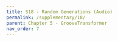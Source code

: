 ```yaml
---
title: S18 - Random Generations (Audio)
permalink: /supplementary/18/
parent: Chapter 5 - GrooveTransformer
nav_order: 7
---
```

